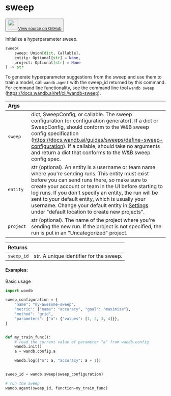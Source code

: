 # sweep

<p><button style={{display: 'flex', alignItems: 'center', backgroundColor: 'white', border: '1px solid #ddd', padding: '10px', borderRadius: '6px', cursor: 'pointer', boxShadow: '0 2px 3px rgba(0,0,0,0.1)', transition: 'all 0.3s'}}><a href='https://www.github.com/wandb/wandb/tree/v0.15.6/wandb/sdk/wandb_sweep.py#L31-L116' style={{fontSize: '1.2em', display: 'flex', alignItems: 'center'}}><img src='https://github.githubassets.com/images/modules/logos_page/GitHub-Mark.png' height='32px' width='32px' style={{marginRight: '10px'}}/>View source on GitHub</a></button></p>


Initialize a hyperparameter sweep.

```python
sweep(
    sweep: Union[dict, Callable],
    entity: Optional[str] = None,
    project: Optional[str] = None
) -> str
```

To generate hyperparameter suggestions from the sweep and use them
to train a model, call `wandb.agent` with the sweep_id returned by
this command. For command line functionality, see the command line
tool `wandb sweep` (https://docs.wandb.ai/ref/cli/wandb-sweep).

| Args |  |
| :--- | :--- |
|  `sweep` |  dict, SweepConfig, or callable. The sweep configuration (or configuration generator). If a dict or SweepConfig, should conform to the W&B sweep config specification (https://docs.wandb.ai/guides/sweeps/define-sweep-configuration). If a callable, should take no arguments and return a dict that conforms to the W&B sweep config spec. |
|  `entity` |  str (optional). An entity is a username or team name where you're sending runs. This entity must exist before you can send runs there, so make sure to create your account or team in the UI before starting to log runs. If you don't specify an entity, the run will be sent to your default entity, which is usually your username. Change your default entity in [Settings](https://wandb.ai/settings) under "default location to create new projects". |
|  `project` |  str (optional). The name of the project where you're sending the new run. If the project is not specified, the run is put in an "Uncategorized" project. |

| Returns |  |
| :--- | :--- |
|  `sweep_id` |  str. A unique identifier for the sweep. |

#### Examples:

Basic usage

<!--yeadoc-test:one-parameter-sweep-->


```python
import wandb

sweep_configuration = {
    "name": "my-awesome-sweep",
    "metric": {"name": "accuracy", "goal": "maximize"},
    "method": "grid",
    "parameters": {"a": {"values": [1, 2, 3, 4]}},
}


def my_train_func():
    # read the current value of parameter "a" from wandb.config
    wandb.init()
    a = wandb.config.a

    wandb.log({"a": a, "accuracy": a + 1})


sweep_id = wandb.sweep(sweep_configuration)

# run the sweep
wandb.agent(sweep_id, function=my_train_func)
```
